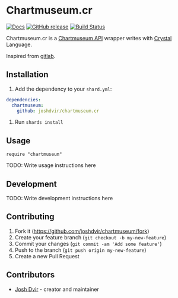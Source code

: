 # Chartmuseum.cr

[![Docs](https://img.shields.io/badge/docs-available-brightgreen.svg)](https://joshdvir.github.io/chartmuseum.cr/)
[![GitHub release](https://img.shields.io/github/release/joshdvir/chartmuseum.cr.svg)](https://github.com/joshdvir/chartmuseum.cr/releases)
[![Build Status](https://travis-ci.org/joshdvir/chartmuseum.cr.svg?branch=master)](https://travis-ci.org/joshdvir/chartmuseum.cr)


Chartmuseum.cr is a [Chartmuseum API](https://chartmuseum.com/) wrapper writes with [Crystal](http://crystal-lang.org/) Language.

Inspired from [gitlab](https://github.com/icyleaf/gitlab.cr).

## Installation

1. Add the dependency to your `shard.yml`:

```yaml
dependencies:
  chartmuseum:
    github: joshdvir/chartmuseum.cr
```

1. Run `shards install`

## Usage

```crystal
require "chartmuseum"
```

TODO: Write usage instructions here

## Development

TODO: Write development instructions here

## Contributing

1. Fork it (<https://github.com/joshdvir/chartmuseum/fork>)
2. Create your feature branch (`git checkout -b my-new-feature`)
3. Commit your changes (`git commit -am 'Add some feature'`)
4. Push to the branch (`git push origin my-new-feature`)
5. Create a new Pull Request

## Contributors

- [Josh Dvir](https://github.com/joshdvir) - creator and maintainer
